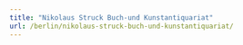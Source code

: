 ```yaml
---
title: "Nikolaus Struck Buch-und Kunstantiquariat"
url: /berlin/nikolaus-struck-buch-und-kunstantiquariat/
---
```

